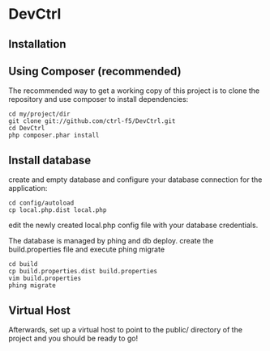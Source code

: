 DevCtrl
=======================

Installation
------------

Using Composer (recommended)
----------------------------
The recommended way to get a working copy of this project is to clone the repository
and use composer to install dependencies:

    cd my/project/dir
    git clone git://github.com/ctrl-f5/DevCtrl.git
    cd DevCtrl
    php composer.phar install

Install database
----------------
create and empty database and configure your database connection for the application:

    cd config/autoload
    cp local.php.dist local.php

edit the newly created local.php config file with your database credentials.

The database is managed by phing and db deploy.
create the build.properties file and execute phing migrate

    cd build
    cp build.properties.dist build.properties
    vim build.properties
    phing migrate

Virtual Host
------------
Afterwards, set up a virtual host to point to the public/ directory of the
project and you should be ready to go!
